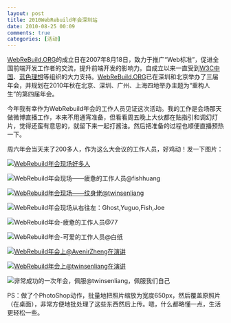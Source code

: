```yaml
---
layout: post
title: 2010WebRebuild年会深圳站
date: 2010-08-25 00:09
comments: true
categories: [活动]
---
```

[WebReBuild.ORG](http://www.webrebuild.org/)的成立日在2007年8月18日，致力于推广“Web标准”，促进全国前端开发工作者的交流，提升前端开发的影响力。自成立以来一直受到[W3C中国](http://www.chinaw3c.org/)、[蓝色理想](http://www.blueidea.com/)等组织的大力支持。[WebReBuild.ORG](http://www.webrebuild.org/)已在深圳和北京举办了三届年会，并规划在2010年秋在北京、深圳、广州、上海四地举办主题为“重构人生”的第四届年会。

今年我有幸作为WebRebuild年会的工作人员见证这次活动。我的工作是会场那天做微博直播工作，本来不用通宵准备，但看看周五晚上大伙都在贴指引和调幻灯片，觉得还蛮有意思的，就留下来一起打酱油。然后把准备的过程也顺便直播预热一下。

周六年会当天来了200多人，作为这么大会议的工作人员，好鸡动！发一下图片：

[![WebRebuild年会现场好多人](http://yuguo.us/files/2010/08/IMG_6671.jpg "WebRebuild年会现场好多人")](http://webrebuild.org/shenzhen/)

![WebRebuild年会现场——疲惫的工作人员@fishhuang](http://yuguo.us/files/2010/08/IMG_6704.jpg "WebRebuild年会现场——疲惫的工作人员@fishhuang")

[![WebRebuild年会现场——纹身佬@twinsenliang](http://yuguo.us/files/2010/08/IMG_6609.jpg "WebRebuild年会现场——纹身佬@twinsenliang")](http://twinsenliang.net/)

![WebRebuild年会现场从右往左：Ghost,Yuguo,Fish,Joe](http://yuguo.us/files/2010/08/IMG_6590.jpg "WebRebuild年会现场从右往左：Ghost,Yuguo,Fish,Joe")

![WebRebuild年会-疲惫的工作人员@77](http://yuguo.us/files/2010/08/IMG_6724.jpg "WebRebuild年会-疲惫的工作人员@77")

![WebRebuild年会-可爱的工作人员@白纸](http://yuguo.us/files/2010/08/IMG_6627.jpg "WebRebuild年会-可爱的工作人员@白纸")

[![WebRebuild年会上@AvenirZheng在演讲](http://yuguo.us/files/2010/08/IMG_6620.jpg "WebRebuild年会上@AvenirZheng在演讲")](http://avenirzheng.net/)

[![WebRebuild年会上@twinsenliang在演讲](http://yuguo.us/files/2010/08/IMG_6735.jpg "WebRebuild年会上@twinsenliang在演讲")](http://yuguo.us/files/2010/08/IMG_6735.jpg)

![非常成功的一次年会，佩服@twinsenliang，佩服我们自己](http://yuguo.us/files/2010/08/IMG_6646.jpg "非常成功的一次年会，佩服@twinsenliang，佩服我们自己")

PS：做了个PhotoShop动作，批量地把照片缩放为宽度650px，然后覆盖原照片（在桌面），非常方便地批处理了这些东西然后上传。嗯，什么都略懂一点，生活更轻松一些。